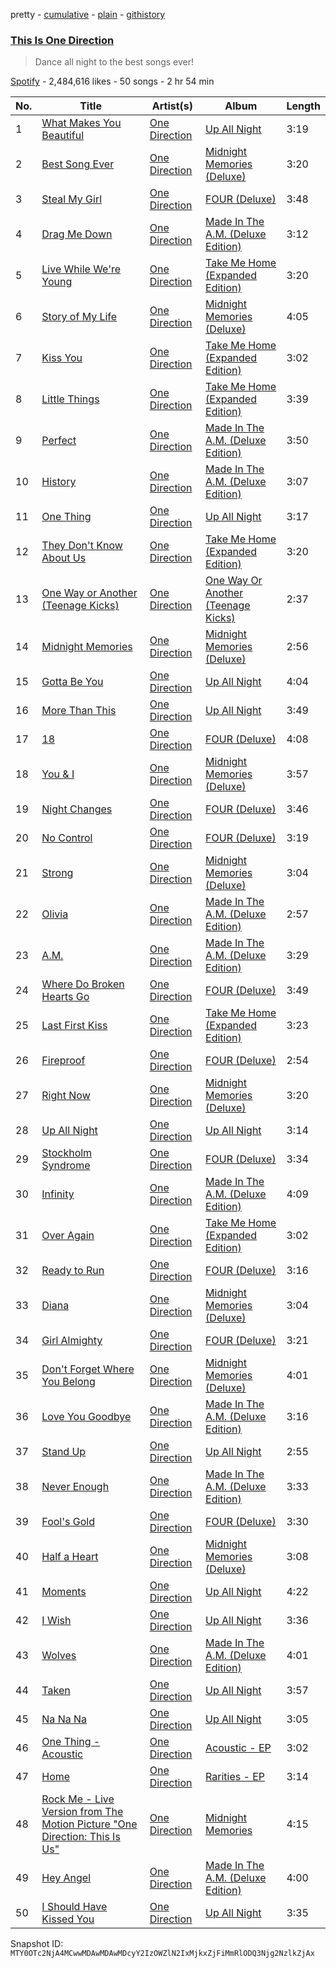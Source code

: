 pretty - [cumulative](/playlists/cumulative/37i9dQZF1DX6p4TJxzMRDe.md) - [plain](/playlists/plain/37i9dQZF1DX6p4TJxzMRDe) - [githistory](https://github.githistory.xyz/mackorone/spotify-playlist-archive/blob/main/playlists/plain/37i9dQZF1DX6p4TJxzMRDe)

### [This Is One Direction](https://open.spotify.com/playlist/37i9dQZF1DX6p4TJxzMRDe)

> Dance all night to the best songs ever!

[Spotify](https://open.spotify.com/user/spotify) - 2,484,616 likes - 50 songs - 2 hr 54 min

| No. | Title | Artist(s) | Album | Length |
|---|---|---|---|---|
| 1 | [What Makes You Beautiful](https://open.spotify.com/track/4cluDES4hQEUhmXj6TXkSo) | [One Direction](https://open.spotify.com/artist/4AK6F7OLvEQ5QYCBNiQWHq) | [Up All Night](https://open.spotify.com/album/6cunQQ7YZisYOoiFu2ywIq) | 3:19 |
| 2 | [Best Song Ever](https://open.spotify.com/track/5T7ZFtCcOgkpjxcuaeZbw0) | [One Direction](https://open.spotify.com/artist/4AK6F7OLvEQ5QYCBNiQWHq) | [Midnight Memories \(Deluxe\)](https://open.spotify.com/album/7p1fX8aUySrBdx4WSYspOu) | 3:20 |
| 3 | [Steal My Girl](https://open.spotify.com/track/2Bs4jQEGMycglOfWPBqrVG) | [One Direction](https://open.spotify.com/artist/4AK6F7OLvEQ5QYCBNiQWHq) | [FOUR \(Deluxe\)](https://open.spotify.com/album/4gCNyS7pidfK3rKWhB3JOY) | 3:48 |
| 4 | [Drag Me Down](https://open.spotify.com/track/2K87XMYnUMqLcX3zvtAF4G) | [One Direction](https://open.spotify.com/artist/4AK6F7OLvEQ5QYCBNiQWHq) | [Made In The A.M\. \(Deluxe Edition\)](https://open.spotify.com/album/1gMxiQQSg5zeu4htBosASY) | 3:12 |
| 5 | [Live While We're Young](https://open.spotify.com/track/6Vh03bkEfXqekWp7Y1UBRb) | [One Direction](https://open.spotify.com/artist/4AK6F7OLvEQ5QYCBNiQWHq) | [Take Me Home \(Expanded Edition\)](https://open.spotify.com/album/2sWX3HYnZjPZ9MrH6MFsBt) | 3:20 |
| 6 | [Story of My Life](https://open.spotify.com/track/4nVBt6MZDDP6tRVdQTgxJg) | [One Direction](https://open.spotify.com/artist/4AK6F7OLvEQ5QYCBNiQWHq) | [Midnight Memories \(Deluxe\)](https://open.spotify.com/album/7p1fX8aUySrBdx4WSYspOu) | 4:05 |
| 7 | [Kiss You](https://open.spotify.com/track/4My8w8AA1JpG6E5SiAPvJL) | [One Direction](https://open.spotify.com/artist/4AK6F7OLvEQ5QYCBNiQWHq) | [Take Me Home \(Expanded Edition\)](https://open.spotify.com/album/2sWX3HYnZjPZ9MrH6MFsBt) | 3:02 |
| 8 | [Little Things](https://open.spotify.com/track/0TAmnCzOtqRfvA38DDLTjj) | [One Direction](https://open.spotify.com/artist/4AK6F7OLvEQ5QYCBNiQWHq) | [Take Me Home \(Expanded Edition\)](https://open.spotify.com/album/2sWX3HYnZjPZ9MrH6MFsBt) | 3:39 |
| 9 | [Perfect](https://open.spotify.com/track/3NLnwwAQbbFKcEcV8hDItk) | [One Direction](https://open.spotify.com/artist/4AK6F7OLvEQ5QYCBNiQWHq) | [Made In The A.M\. \(Deluxe Edition\)](https://open.spotify.com/album/1gMxiQQSg5zeu4htBosASY) | 3:50 |
| 10 | [History](https://open.spotify.com/track/0HMjXBAZmSYOTTi33WpMso) | [One Direction](https://open.spotify.com/artist/4AK6F7OLvEQ5QYCBNiQWHq) | [Made In The A.M\. \(Deluxe Edition\)](https://open.spotify.com/album/1gMxiQQSg5zeu4htBosASY) | 3:07 |
| 11 | [One Thing](https://open.spotify.com/track/5G2c6FsfTzgYUzageCmfXY) | [One Direction](https://open.spotify.com/artist/4AK6F7OLvEQ5QYCBNiQWHq) | [Up All Night](https://open.spotify.com/album/6cunQQ7YZisYOoiFu2ywIq) | 3:17 |
| 12 | [They Don't Know About Us](https://open.spotify.com/track/6M31fPFCYB8Job3MCjjrDV) | [One Direction](https://open.spotify.com/artist/4AK6F7OLvEQ5QYCBNiQWHq) | [Take Me Home \(Expanded Edition\)](https://open.spotify.com/album/2sWX3HYnZjPZ9MrH6MFsBt) | 3:20 |
| 13 | [One Way or Another \(Teenage Kicks\)](https://open.spotify.com/track/3jZomvOBa5qfTo5HkqI1p5) | [One Direction](https://open.spotify.com/artist/4AK6F7OLvEQ5QYCBNiQWHq) | [One Way Or Another \(Teenage Kicks\)](https://open.spotify.com/album/3n2nA5YdK8OKujeHIqIlAd) | 2:37 |
| 14 | [Midnight Memories](https://open.spotify.com/track/5wjmqUGN7vrAqFqDWrywlZ) | [One Direction](https://open.spotify.com/artist/4AK6F7OLvEQ5QYCBNiQWHq) | [Midnight Memories \(Deluxe\)](https://open.spotify.com/album/7p1fX8aUySrBdx4WSYspOu) | 2:56 |
| 15 | [Gotta Be You](https://open.spotify.com/track/3jJ5NJ3aNWvV70Rd7hgZIH) | [One Direction](https://open.spotify.com/artist/4AK6F7OLvEQ5QYCBNiQWHq) | [Up All Night](https://open.spotify.com/album/6cunQQ7YZisYOoiFu2ywIq) | 4:04 |
| 16 | [More Than This](https://open.spotify.com/track/0UAB340gAcSMk3r0a8PTag) | [One Direction](https://open.spotify.com/artist/4AK6F7OLvEQ5QYCBNiQWHq) | [Up All Night](https://open.spotify.com/album/6cunQQ7YZisYOoiFu2ywIq) | 3:49 |
| 17 | [18](https://open.spotify.com/track/3JjnGLK8IxkNLvo8Lb3KOM) | [One Direction](https://open.spotify.com/artist/4AK6F7OLvEQ5QYCBNiQWHq) | [FOUR \(Deluxe\)](https://open.spotify.com/album/4gCNyS7pidfK3rKWhB3JOY) | 4:08 |
| 18 | [You & I](https://open.spotify.com/track/2afCBiru10AFckfOa49wIa) | [One Direction](https://open.spotify.com/artist/4AK6F7OLvEQ5QYCBNiQWHq) | [Midnight Memories \(Deluxe\)](https://open.spotify.com/album/7p1fX8aUySrBdx4WSYspOu) | 3:57 |
| 19 | [Night Changes](https://open.spotify.com/track/5O2P9iiztwhomNh8xkR9lJ) | [One Direction](https://open.spotify.com/artist/4AK6F7OLvEQ5QYCBNiQWHq) | [FOUR \(Deluxe\)](https://open.spotify.com/album/4gCNyS7pidfK3rKWhB3JOY) | 3:46 |
| 20 | [No Control](https://open.spotify.com/track/4JaLkM90MJutDAl5jD9BZX) | [One Direction](https://open.spotify.com/artist/4AK6F7OLvEQ5QYCBNiQWHq) | [FOUR \(Deluxe\)](https://open.spotify.com/album/4gCNyS7pidfK3rKWhB3JOY) | 3:19 |
| 21 | [Strong](https://open.spotify.com/track/3cKM7UXBZmgjEgEBTkaIlU) | [One Direction](https://open.spotify.com/artist/4AK6F7OLvEQ5QYCBNiQWHq) | [Midnight Memories \(Deluxe\)](https://open.spotify.com/album/7p1fX8aUySrBdx4WSYspOu) | 3:04 |
| 22 | [Olivia](https://open.spotify.com/track/5dONhl6aXFuN86UBdayF6W) | [One Direction](https://open.spotify.com/artist/4AK6F7OLvEQ5QYCBNiQWHq) | [Made In The A.M\. \(Deluxe Edition\)](https://open.spotify.com/album/1gMxiQQSg5zeu4htBosASY) | 2:57 |
| 23 | [A.M.](https://open.spotify.com/track/5omYVLodGmaxnhua99xIE8) | [One Direction](https://open.spotify.com/artist/4AK6F7OLvEQ5QYCBNiQWHq) | [Made In The A.M\. \(Deluxe Edition\)](https://open.spotify.com/album/1gMxiQQSg5zeu4htBosASY) | 3:29 |
| 24 | [Where Do Broken Hearts Go](https://open.spotify.com/track/6HFywc5eQYRRYHYTatCb5Y) | [One Direction](https://open.spotify.com/artist/4AK6F7OLvEQ5QYCBNiQWHq) | [FOUR \(Deluxe\)](https://open.spotify.com/album/4gCNyS7pidfK3rKWhB3JOY) | 3:49 |
| 25 | [Last First Kiss](https://open.spotify.com/track/0KqlLyIGuBZWqzNwP9rypc) | [One Direction](https://open.spotify.com/artist/4AK6F7OLvEQ5QYCBNiQWHq) | [Take Me Home \(Expanded Edition\)](https://open.spotify.com/album/2sWX3HYnZjPZ9MrH6MFsBt) | 3:23 |
| 26 | [Fireproof](https://open.spotify.com/track/34aYkYrY3sXhEU9O4VQgtB) | [One Direction](https://open.spotify.com/artist/4AK6F7OLvEQ5QYCBNiQWHq) | [FOUR \(Deluxe\)](https://open.spotify.com/album/4gCNyS7pidfK3rKWhB3JOY) | 2:54 |
| 27 | [Right Now](https://open.spotify.com/track/1dQQ2QlnvXUehsRUrukKmf) | [One Direction](https://open.spotify.com/artist/4AK6F7OLvEQ5QYCBNiQWHq) | [Midnight Memories \(Deluxe\)](https://open.spotify.com/album/7p1fX8aUySrBdx4WSYspOu) | 3:20 |
| 28 | [Up All Night](https://open.spotify.com/track/1I93YiKgu2P5pwprWmziPI) | [One Direction](https://open.spotify.com/artist/4AK6F7OLvEQ5QYCBNiQWHq) | [Up All Night](https://open.spotify.com/album/6cunQQ7YZisYOoiFu2ywIq) | 3:14 |
| 29 | [Stockholm Syndrome](https://open.spotify.com/track/6AzCBeiDuUXGXjznBufswB) | [One Direction](https://open.spotify.com/artist/4AK6F7OLvEQ5QYCBNiQWHq) | [FOUR \(Deluxe\)](https://open.spotify.com/album/4gCNyS7pidfK3rKWhB3JOY) | 3:34 |
| 30 | [Infinity](https://open.spotify.com/track/6N5xh0tYYLTQRiCCaNbAUt) | [One Direction](https://open.spotify.com/artist/4AK6F7OLvEQ5QYCBNiQWHq) | [Made In The A.M\. \(Deluxe Edition\)](https://open.spotify.com/album/1gMxiQQSg5zeu4htBosASY) | 4:09 |
| 31 | [Over Again](https://open.spotify.com/track/6l3vk93IWfe0wq396JTCM6) | [One Direction](https://open.spotify.com/artist/4AK6F7OLvEQ5QYCBNiQWHq) | [Take Me Home \(Expanded Edition\)](https://open.spotify.com/album/2sWX3HYnZjPZ9MrH6MFsBt) | 3:02 |
| 32 | [Ready to Run](https://open.spotify.com/track/7GtGeeChOx4NS77bqK8SUx) | [One Direction](https://open.spotify.com/artist/4AK6F7OLvEQ5QYCBNiQWHq) | [FOUR \(Deluxe\)](https://open.spotify.com/album/4gCNyS7pidfK3rKWhB3JOY) | 3:16 |
| 33 | [Diana](https://open.spotify.com/track/6twW4ma6w0mOeejejPK0nY) | [One Direction](https://open.spotify.com/artist/4AK6F7OLvEQ5QYCBNiQWHq) | [Midnight Memories \(Deluxe\)](https://open.spotify.com/album/7p1fX8aUySrBdx4WSYspOu) | 3:04 |
| 34 | [Girl Almighty](https://open.spotify.com/track/5UgsZiYk1lkEobuPHmRtWm) | [One Direction](https://open.spotify.com/artist/4AK6F7OLvEQ5QYCBNiQWHq) | [FOUR \(Deluxe\)](https://open.spotify.com/album/4gCNyS7pidfK3rKWhB3JOY) | 3:21 |
| 35 | [Don't Forget Where You Belong](https://open.spotify.com/track/3yhVmOZSpZqnhRrEiYI0EJ) | [One Direction](https://open.spotify.com/artist/4AK6F7OLvEQ5QYCBNiQWHq) | [Midnight Memories \(Deluxe\)](https://open.spotify.com/album/7p1fX8aUySrBdx4WSYspOu) | 4:01 |
| 36 | [Love You Goodbye](https://open.spotify.com/track/1ZWLWVqeEMWMKTlteS0yLH) | [One Direction](https://open.spotify.com/artist/4AK6F7OLvEQ5QYCBNiQWHq) | [Made In The A.M\. \(Deluxe Edition\)](https://open.spotify.com/album/1gMxiQQSg5zeu4htBosASY) | 3:16 |
| 37 | [Stand Up](https://open.spotify.com/track/147ximWPJObFNQ4M1AhFox) | [One Direction](https://open.spotify.com/artist/4AK6F7OLvEQ5QYCBNiQWHq) | [Up All Night](https://open.spotify.com/album/6cunQQ7YZisYOoiFu2ywIq) | 2:55 |
| 38 | [Never Enough](https://open.spotify.com/track/7rdP71W8x4UbJ0KAKBACbo) | [One Direction](https://open.spotify.com/artist/4AK6F7OLvEQ5QYCBNiQWHq) | [Made In The A.M\. \(Deluxe Edition\)](https://open.spotify.com/album/1gMxiQQSg5zeu4htBosASY) | 3:33 |
| 39 | [Fool's Gold](https://open.spotify.com/track/0L5gFNrzHyh4OhMwEz6DGS) | [One Direction](https://open.spotify.com/artist/4AK6F7OLvEQ5QYCBNiQWHq) | [FOUR \(Deluxe\)](https://open.spotify.com/album/4gCNyS7pidfK3rKWhB3JOY) | 3:30 |
| 40 | [Half a Heart](https://open.spotify.com/track/6nIE1oCE4udqMGv3bqVNVb) | [One Direction](https://open.spotify.com/artist/4AK6F7OLvEQ5QYCBNiQWHq) | [Midnight Memories \(Deluxe\)](https://open.spotify.com/album/7p1fX8aUySrBdx4WSYspOu) | 3:08 |
| 41 | [Moments](https://open.spotify.com/track/3MxJGBnYaP4yQYUv90HLqZ) | [One Direction](https://open.spotify.com/artist/4AK6F7OLvEQ5QYCBNiQWHq) | [Up All Night](https://open.spotify.com/album/6cunQQ7YZisYOoiFu2ywIq) | 4:22 |
| 42 | [I Wish](https://open.spotify.com/track/5bODPM8nTwwTIE4W9fuUcC) | [One Direction](https://open.spotify.com/artist/4AK6F7OLvEQ5QYCBNiQWHq) | [Up All Night](https://open.spotify.com/album/6cunQQ7YZisYOoiFu2ywIq) | 3:36 |
| 43 | [Wolves](https://open.spotify.com/track/4hJfmMjy3wFIOknfYwhouY) | [One Direction](https://open.spotify.com/artist/4AK6F7OLvEQ5QYCBNiQWHq) | [Made In The A.M\. \(Deluxe Edition\)](https://open.spotify.com/album/1gMxiQQSg5zeu4htBosASY) | 4:01 |
| 44 | [Taken](https://open.spotify.com/track/4K0M12PIWJjA4H0NAP142y) | [One Direction](https://open.spotify.com/artist/4AK6F7OLvEQ5QYCBNiQWHq) | [Up All Night](https://open.spotify.com/album/6cunQQ7YZisYOoiFu2ywIq) | 3:57 |
| 45 | [Na Na Na](https://open.spotify.com/track/5fEql5cR2hjR6wPGUPiEEb) | [One Direction](https://open.spotify.com/artist/4AK6F7OLvEQ5QYCBNiQWHq) | [Up All Night](https://open.spotify.com/album/6cunQQ7YZisYOoiFu2ywIq) | 3:05 |
| 46 | [One Thing \- Acoustic](https://open.spotify.com/track/1LmwMw97uG572wZ3hohkNt) | [One Direction](https://open.spotify.com/artist/4AK6F7OLvEQ5QYCBNiQWHq) | [Acoustic \- EP](https://open.spotify.com/album/5VX4SyOXpLW7d0jBGW6AP2) | 3:02 |
| 47 | [Home](https://open.spotify.com/track/5UcphALlWd7sBBySclJvAi) | [One Direction](https://open.spotify.com/artist/4AK6F7OLvEQ5QYCBNiQWHq) | [Rarities \- EP](https://open.spotify.com/album/7FGlnbYUbnqdlr6yk0JoPC) | 3:14 |
| 48 | [Rock Me \- Live Version from The Motion Picture "One Direction: This Is Us"](https://open.spotify.com/track/556dq53fPiJ1aiXRSXI2bA) | [One Direction](https://open.spotify.com/artist/4AK6F7OLvEQ5QYCBNiQWHq) | [Midnight Memories](https://open.spotify.com/album/4k4apMN5EYs7S2q83BsXyR) | 4:15 |
| 49 | [Hey Angel](https://open.spotify.com/track/4fLTtg48X0QtKrj0Jv8I3v) | [One Direction](https://open.spotify.com/artist/4AK6F7OLvEQ5QYCBNiQWHq) | [Made In The A.M\. \(Deluxe Edition\)](https://open.spotify.com/album/1gMxiQQSg5zeu4htBosASY) | 4:00 |
| 50 | [I Should Have Kissed You](https://open.spotify.com/track/4yVPaA6DOfwbqZIQNv4G5U) | [One Direction](https://open.spotify.com/artist/4AK6F7OLvEQ5QYCBNiQWHq) | [Up All Night](https://open.spotify.com/album/6cunQQ7YZisYOoiFu2ywIq) | 3:35 |

Snapshot ID: `MTY0OTc2NjA4MCwwMDAwMDAwMDcyY2IzOWZlN2IxMjkxZjFiMmRlODQ3Njg2NzlkZjAx`
